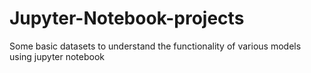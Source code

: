 # Jupyter-Notebook-projects
Some basic datasets to understand the functionality of various models using jupyter notebook
